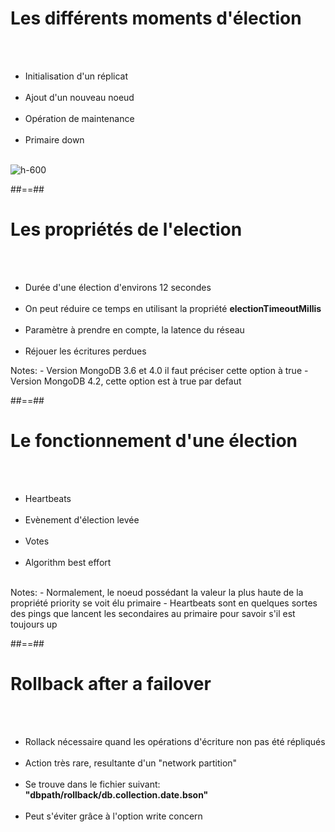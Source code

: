 <!-- .slide: class="sfeir-basic-slide" -->
# Les différents moments d'élection
<br><br>
<div class="flex-row">
    <ul>
        <li>Initialisation d'un réplicat</li><br>
        <li>Ajout d'un nouveau noeud</li><br>
        <li>Opération de maintenance</li><br>
        <li>Primaire down</li><br>
    </ul>
    <img alt="h-600" src="assets/images/school/replication/election.svg"/>
</div>

##==##

<!-- .slide: class="sfeir-basic-slide -->
# Les propriétés de l'election
<br><br>
<ul>
    <li>Durée d'une élection d'environs 12 secondes</li><br>
    <li>On peut réduire ce temps en utilisant la propriété <strong>electionTimeoutMillis</strong></li><br>
    <li>Paramètre à prendre en compte, la latence du réseau</li><br>
    <li>Réjouer les écritures perdues</li>
</ul>
Notes:
 - Version MongoDB 3.6 et 4.0 il faut préciser cette option à true
 - Version MongoDB 4.2, cette option est à true par defaut

##==##

<!-- .slide: class="sfeir-basic-slide" -->
# Le fonctionnement d'une élection
<br><br>
<ul>
    <li>Heartbeats</li><br>
    <li>Evènement d'élection levée</li><br>
    <li>Votes</li><br>
    <li>Algorithm best effort</li><br>
</ul>
Notes:
 - Normalement, le noeud possédant la valeur la plus haute de la propriété priority se voit élu primaire
 - Heartbeats sont en quelques sortes des pings que lancent les secondaires au primaire pour savoir s'il est toujours up
 
##==##

<!-- .slide: class="sfeir-basic-slide" -->
# Rollback after a failover
<br><br>
<ul>
    <li>Rollack nécessaire quand les opérations d'écriture non pas été répliqués</li><br>
    <li>Action très rare, resultante d'un "network partition"</li><br>
    <li>Se trouve dans le fichier suivant: <strong>"dbpath/rollback/db.collection.date.bson"</strong></li><br>
    <li>Peut s'éviter grâce à l'option write concern</li>
</ul>
